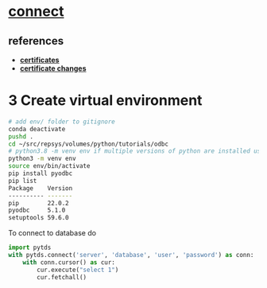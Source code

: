 # **[connect]()**

## references

- **[certificates](https://stackoverflow.com/questions/72902269/sqlalchemy-pyodbc-how-to-trust-certificate)**
- **[certificate changes](https://techcommunity.microsoft.com/t5/sql-server-blog/odbc-driver-18-0-for-sql-server-released/ba-p/3169228)**

# 3 Create virtual environment

```bash
# add env/ folder to gitignore
conda deactivate
pushd .
cd ~/src/repsys/volumes/python/tutorials/odbc
# python3.8 -m venv env if multiple versions of python are installed using deadsnakes ppa
python3 -m venv env
source env/bin/activate
pip install pyodbc
pip list              
Package    Version
---------- -------
pip        22.0.2
pyodbc     5.1.0
setuptools 59.6.0
```

To connect to database do

```python
import pytds
with pytds.connect('server', 'database', 'user', 'password') as conn:
    with conn.cursor() as cur:
        cur.execute("select 1")
        cur.fetchall()
```
